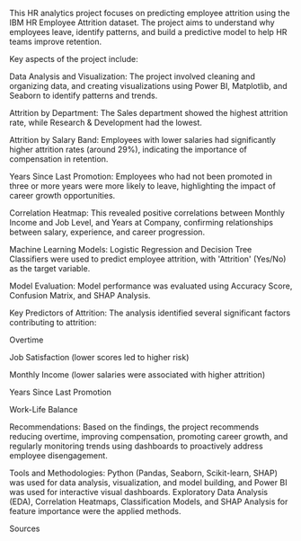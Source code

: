 This HR analytics project focuses on predicting employee attrition using the IBM HR Employee Attrition dataset. The project aims to understand why employees leave, identify patterns, and build a predictive model to help HR teams improve retention.



Key aspects of the project include:


Data Analysis and Visualization: The project involved cleaning and organizing data, and creating visualizations using Power BI, Matplotlib, and Seaborn to identify patterns and trends.




Attrition by Department: The Sales department showed the highest attrition rate, while Research & Development had the lowest.


Attrition by Salary Band: Employees with lower salaries had significantly higher attrition rates (around 29%), indicating the importance of compensation in retention.


Years Since Last Promotion: Employees who had not been promoted in three or more years were more likely to leave, highlighting the impact of career growth opportunities.


Correlation Heatmap: This revealed positive correlations between Monthly Income and Job Level, and Years at Company, confirming relationships between salary, experience, and career progression.


Machine Learning Models: Logistic Regression and Decision Tree Classifiers were used to predict employee attrition, with 'Attrition' (Yes/No) as the target variable.




Model Evaluation: Model performance was evaluated using Accuracy Score, Confusion Matrix, and SHAP Analysis.

Key Predictors of Attrition: The analysis identified several significant factors contributing to attrition:

Overtime 



Job Satisfaction (lower scores led to higher risk) 



Monthly Income (lower salaries were associated with higher attrition) 


Years Since Last Promotion 


Work-Life Balance 


Recommendations: Based on the findings, the project recommends reducing overtime, improving compensation, promoting career growth, and regularly monitoring trends using dashboards to proactively address employee disengagement.


Tools and Methodologies: Python (Pandas, Seaborn, Scikit-learn, SHAP) was used for data analysis, visualization, and model building, and Power BI was used for interactive visual dashboards. Exploratory Data Analysis (EDA), Correlation Heatmaps, Classification Models, and SHAP Analysis for feature importance were the applied methods.



Sources
